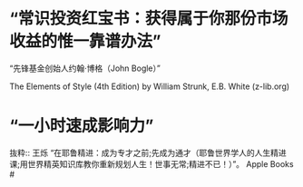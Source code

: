 # “常识投资红宝书：获得属于你那份市场收益的惟一靠谱办法”
“先锋基金创始人约翰·博格（John Bogle）”

The Elements of Style (4th Edition) by William Strunk, E.B. White (z-lib.org)

# “一小时速成影响力”

抜粋:: 王烁  “在耶鲁精进：成为专才之前;先成为通才（耶鲁世界学人的人生精进课;用世界精英知识库教你重新规划人生！世事无常;精进不已！）”。 Apple Books  #

